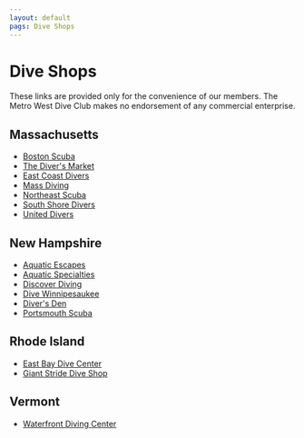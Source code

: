```yaml
---
layout: default
pags: Dive Shops
---
```


# Dive Shops

These links are provided only for the convenience of our members. The Metro West
Dive Club makes no endorsement of any commercial enterprise.

## Massachusetts

- [Boston Scuba](http://www.bostonscuba.com/)
- [The Diver's Market](http://www.diversmarket.com/)
- [East Coast Divers](http://www.ecdivers.com/)
- [Mass Diving](http://www.massdiving.com/)
- [Northeast Scuba](https://northeastscubasupply.com/)
- [South Shore Divers](http://www.southshoredivers.com/)
- [United Divers](http://www.uniteddivers.com/)

## New Hampshire

- [Aquatic Escapes](http://www.aquaticescapes.com/)
- [Aquatic Specialties](http://www.aquaticspecialties.net/)
- [Discover Diving](http://www.discoverdiving.com/)
- [Dive Winnipesaukee](https://www.divewinnipesaukee.com/)
- [Diver's Den](http://www.diversdendiveshop.com/)
- [Portsmouth Scuba](https://www.portsmouthscuba.com/)

## Rhode Island

- [East Bay Dive Center](http://www.eastbaydivecenter.com)
- [Giant Stride Dive Shop](http://giantstridediveshop.com)

## Vermont

- [Waterfront Diving Center](http://www.waterfrontdiving.com/)
